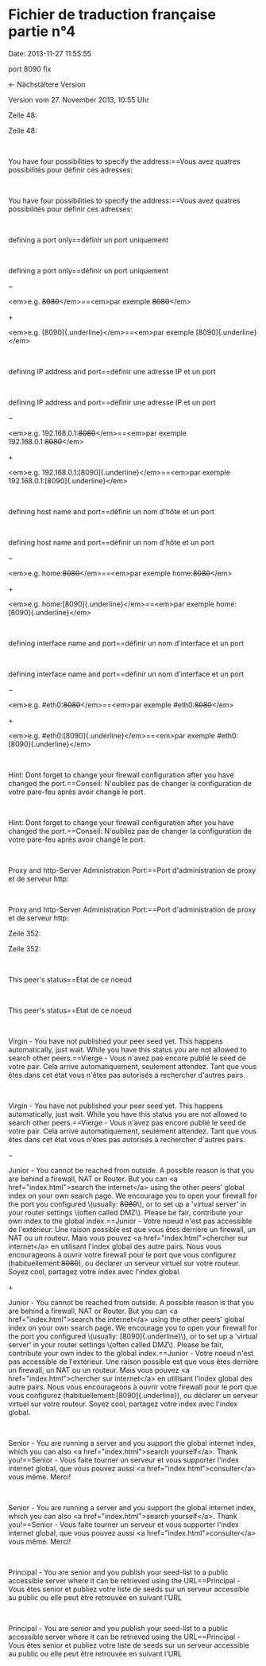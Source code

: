Fichier de traduction française partie n°4
==========================================

Date: 2013-11-27 11:55:55

port 8090 fix

← Nächstältere Version

Version vom 27. November 2013, 10:55 Uhr

Zeile 48:

Zeile 48:

 

<div>

You have four possibilities to specify the address:==Vous avez quatres
possibilit&eacute;s pour d&eacute;finir ces adresses:

</div>

 

<div>

You have four possibilities to specify the address:==Vous avez quatres
possibilit&eacute;s pour d&eacute;finir ces adresses:

</div>

 

<div>

defining a port only==d&eacute;finir un port uniquement

</div>

 

<div>

defining a port only==d&eacute;finir un port uniquement

</div>

−

<div>

\<em\>e.g. ~~8080~~\</em\>==\<em\>par exemple ~~8080~~\</em\>

</div>

\+

<div>

\<em\>e.g. [8090]{.underline}\</em\>==\<em\>par exemple
[8090]{.underline}\</em\>

</div>

 

<div>

defining IP address and port==d&eacute;finir une adresse IP et un port

</div>

 

<div>

defining IP address and port==d&eacute;finir une adresse IP et un port

</div>

−

<div>

\<em\>e.g. 192.168.0.1:~~8080~~\</em\>==\<em\>par exemple
192.168.0.1:~~8080~~\</em\>

</div>

\+

<div>

\<em\>e.g. 192.168.0.1:[8090]{.underline}\</em\>==\<em\>par exemple
192.168.0.1:[8090]{.underline}\</em\>

</div>

 

<div>

defining host name and port==d&eacute;finir un nom d\'h&ocirc;te et un
port

</div>

 

<div>

defining host name and port==d&eacute;finir un nom d\'h&ocirc;te et un
port

</div>

−

<div>

\<em\>e.g. home:~~8080~~\</em\>==\<em\>par exemple home:~~8080~~\</em\>

</div>

\+

<div>

\<em\>e.g. home:[8090]{.underline}\</em\>==\<em\>par exemple
home:[8090]{.underline}\</em\>

</div>

 

<div>

defining interface name and port==d&eacute;finir un nom d\'interface et
un port

</div>

 

<div>

defining interface name and port==d&eacute;finir un nom d\'interface et
un port

</div>

−

<div>

\<em\>e.g. \#eth0:~~8080~~\</em\>==\<em\>par exemple
\#eth0:~~8080~~\</em\>

</div>

\+

<div>

\<em\>e.g. \#eth0:[8090]{.underline}\</em\>==\<em\>par exemple
\#eth0:[8090]{.underline}\</em\>

</div>

 

<div>

Hint: Dont forget to change your firewall configuration after you have
changed the port.==Conseil: N\'oubliez pas de changer la configuration
de votre pare-feu apr&egrave;s avoir chang&eacute; le port.

</div>

 

<div>

Hint: Dont forget to change your firewall configuration after you have
changed the port.==Conseil: N\'oubliez pas de changer la configuration
de votre pare-feu apr&egrave;s avoir chang&eacute; le port.

</div>

 

<div>

Proxy and http-Server Administration Port:==Port d\'administration de
proxy et de serveur http:

</div>

 

<div>

Proxy and http-Server Administration Port:==Port d\'administration de
proxy et de serveur http:

</div>

Zeile 352:

Zeile 352:

 

<div>

This peer\'s status==Etat de ce noeud

</div>

 

<div>

This peer\'s status==Etat de ce noeud

</div>

 

<div>

Virgin - You have not published your peer seed yet. This happens
automatically, just wait. While you have this status you are not allowed
to search other peers.==Vierge - Vous n\'avez pas encore publi&eacute;
le seed de votre pair. Cela arrive automatiquement, seulement attendez.
Tant que vous &ecirc;tes dans cet &eacute;tat vous n\'&ecirc;tes pas
autoris&eacute;s &agrave; rechercher d\'autres pairs.

</div>

 

<div>

Virgin - You have not published your peer seed yet. This happens
automatically, just wait. While you have this status you are not allowed
to search other peers.==Vierge - Vous n\'avez pas encore publi&eacute;
le seed de votre pair. Cela arrive automatiquement, seulement attendez.
Tant que vous &ecirc;tes dans cet &eacute;tat vous n\'&ecirc;tes pas
autoris&eacute;s &agrave; rechercher d\'autres pairs.

</div>

−

<div>

Junior - You cannot be reached from outside. A possible reason is that
you are behind a firewall, NAT or Router. But you can \<a
href=\"index.html\"\>search the internet\</a\> using the other peers\'
global index on your own search page. We encourage you to open your
firewall for the port you configured \\(usually: ~~8080~~\\), or to set
up a \'virtual server\' in your router settings \\(often called DMZ\\).
Please be fair, contribute your own index to the global index.==Junior -
Votre noeud n\'est pas accessible de l\'ext&eacute;rieur. Une raison
possible est que vous &ecirc;tes derri&egrave;re un firewall, un NAT ou
un routeur. Mais vous pouvez \<a href=\"index.html\"\>chercher sur
internet\</a\> en utilisant l\'index global des autre pairs. Nous vous
encourageons &agrave; ouvrir votre firewall pour le port que vous
configurez (habituellement:~~8080~~), ou d&eacute;clarer un serveur
virtuel sur votre routeur. Soyez cool, partagez votre index avec
l\'index global.

</div>

\+

<div>

Junior - You cannot be reached from outside. A possible reason is that
you are behind a firewall, NAT or Router. But you can \<a
href=\"index.html\"\>search the internet\</a\> using the other peers\'
global index on your own search page. We encourage you to open your
firewall for the port you configured \\(usually: [8090]{.underline}\\),
or to set up a \'virtual server\' in your router settings \\(often
called DMZ\\). Please be fair, contribute your own index to the global
index.==Junior - Votre noeud n\'est pas accessible de
l\'ext&eacute;rieur. Une raison possible est que vous &ecirc;tes
derri&egrave;re un firewall, un NAT ou un routeur. Mais vous pouvez \<a
href=\"index.html\"\>chercher sur internet\</a\> en utilisant l\'index
global des autre pairs. Nous vous encourageons &agrave; ouvrir votre
firewall pour le port que vous configurez
(habituellement:[8090]{.underline}), ou d&eacute;clarer un serveur
virtuel sur votre routeur. Soyez cool, partagez votre index avec
l\'index global.

</div>

 

<div>

Senior - You are running a server and you support the global internet
index, which you can also \<a href=\"index.html\"\>search
yourself\</a\>. Thank you!==Senior - Vous faite tourner un serveur et
vous supporter l\'index internet global, que vous pouvez aussi \<a
href=\"index.html\"\>consulter\</a\> vous m&ecirc;me. Merci!

</div>

 

<div>

Senior - You are running a server and you support the global internet
index, which you can also \<a href=\"index.html\"\>search
yourself\</a\>. Thank you!==Senior - Vous faite tourner un serveur et
vous supporter l\'index internet global, que vous pouvez aussi \<a
href=\"index.html\"\>consulter\</a\> vous m&ecirc;me. Merci!

</div>

 

<div>

Principal - You are senior and you publish your seed-list to a public
accessible server where it can be retrieved using the URL==Principal -
Vous &ecirc;tes senior et publiez votre liste de seeds sur un serveur
accessible au public ou elle peut &ecirc;tre retrouv&eacute;e en suivant
l\'URL

</div>

 

<div>

Principal - You are senior and you publish your seed-list to a public
accessible server where it can be retrieved using the URL==Principal -
Vous &ecirc;tes senior et publiez votre liste de seeds sur un serveur
accessible au public ou elle peut &ecirc;tre retrouv&eacute;e en suivant
l\'URL

</div>
